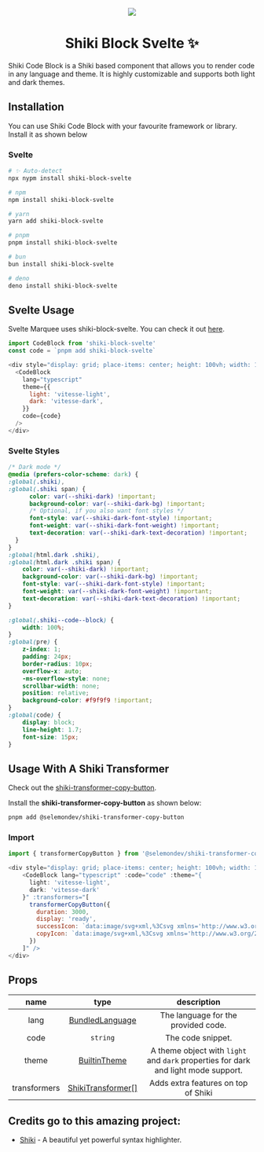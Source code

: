  <p align="center">
<img align="center" src="https://raw.githubusercontent.com/selemondev/shiki-code-block/master/assets/logo/shiki-logo.svg" />
<h1 align="center">
Shiki Block Svelte ✨
</h1>
</p>

Shiki Code Block is a Shiki based component that allows you to render code in any language and theme. It is highly customizable and supports both light and dark themes.

## Installation

You can use Shiki Code Block with your favourite framework or library. Install it as shown below

### Svelte
<!-- automd:pm-install name="shiki-block-svelte" -->

```sh
# ✨ Auto-detect
npx nypm install shiki-block-svelte

# npm
npm install shiki-block-svelte

# yarn
yarn add shiki-block-svelte

# pnpm
pnpm install shiki-block-svelte

# bun
bun install shiki-block-svelte

# deno
deno install shiki-block-svelte
```

<!-- /automd -->


## Svelte Usage

Svelte Marquee uses shiki-block-svelte. You can check it out [here](https://svelte-marquee.vercel.app/).

```js
import CodeBlock from 'shiki-block-svelte'
const code = `pnpm add shiki-block-svelte`
```
```js
<div style="display: grid; place-items: center; height: 100vh; width: 100vw">
  <CodeBlock
    lang="typescript"
    theme={{
      light: 'vitesse-light',
      dark: 'vitesse-dark',
    }}
    code={code}
  />
</div>
```

### Svelte Styles

```css
/* Dark mode */
@media (prefers-color-scheme: dark) {
:global(.shiki),
:global(.shiki span) {
      color: var(--shiki-dark) !important;
      background-color: var(--shiki-dark-bg) !important;
      /* Optional, if you also want font styles */
      font-style: var(--shiki-dark-font-style) !important;
      font-weight: var(--shiki-dark-font-weight) !important;
      text-decoration: var(--shiki-dark-text-decoration) !important;
  }
}
:global(html.dark .shiki),
:global(html.dark .shiki span) {
    color: var(--shiki-dark) !important;
    background-color: var(--shiki-dark-bg) !important;
    font-style: var(--shiki-dark-font-style) !important;
    font-weight: var(--shiki-dark-font-weight) !important;
    text-decoration: var(--shiki-dark-text-decoration) !important;
}

:global(.shiki--code--block) {
    width: 100%;
}
:global(pre) {
    z-index: 1;
    padding: 24px;
    border-radius: 10px;
    overflow-x: auto;
    -ms-overflow-style: none;
    scrollbar-width: none;
    position: relative;
    background-color: #f9f9f9 !important;
}
:global(code) {
    display: block;
    line-height: 1.7;
    font-size: 15px;
}
```

## Usage With A Shiki Transformer

Check out the [shiki-transformer-copy-button](https://github.com/selemondev/shiki-transformer-copy-button).

Install the **shiki-transformer-copy-button** as shown below:

```bash
pnpm add @selemondev/shiki-transformer-copy-button
```

### Import

```js
import { transformerCopyButton } from '@selemondev/shiki-transformer-copy-button'
```

```js
<div style="display: grid; place-items: center; height: 100vh; width: 100vw;">
    <CodeBlock lang="typescript" :code="code" :theme="{
      light: 'vitesse-light',
      dark: 'vitesse-dark'
    }" :transformers="[
      transformerCopyButton({
        duration: 3000,
        display: 'ready',
        successIcon: `data:image/svg+xml,%3Csvg xmlns='http://www.w3.org/2000/svg' fill='none' stroke='rgba(128,128,128,1)' stroke-linecap='round' stroke-linejoin='round' stroke-width='2' viewBox='0 0 24 24'%3E%3Crect width='8' height='4' x='8' y='2' rx='1' ry='1'/%3E%3Cpath d='M16 4h2a2 2 0 0 1 2 2v14a2 2 0 0 1-2 2H6a2 2 0 0 1-2-2V6a2 2 0 0 1 2-2h2'/%3E%3Cpath d='m9 14 2 2 4-4'/%3E%3C/svg%3E`,
        copyIcon: `data:image/svg+xml,%3Csvg xmlns='http://www.w3.org/2000/svg' fill='none' stroke='rgba(128,128,128,1)' stroke-linecap='round' stroke-linejoin='round' stroke-width='2' viewBox='0 0 24 24'%3E%3Crect width='8' height='4' x='8' y='2' rx='1' ry='1'/%3E%3Cpath d='M16 4h2a2 2 0 0 1 2 2v14a2 2 0 0 1-2 2H6a2 2 0 0 1-2-2V6a2 2 0 0 1 2-2h2'/%3E%3C/svg%3E`,
      })
    ]" />
</div>
```

## Props

| name          |     type      |       description         |
|:-------------:|:-------------:|:-------------------------:|
|  lang         | [BundledLanguage](https://shiki.style/languages) |  The language for the provided code. |
|  code         | `string` |  The code snippet. |
|  theme        | [BuiltinTheme](https://shiki.style/themes) |  A theme object with `light` and `dark` properties for dark and light mode support. |
|  transformers | [ShikiTransformer[]](https://shiki.style/packages/transformers) |  Adds extra features on top of Shiki |

## Credits go to this amazing project:

- [Shiki](https://shiki.style/) - A beautiful yet powerful syntax highlighter.
